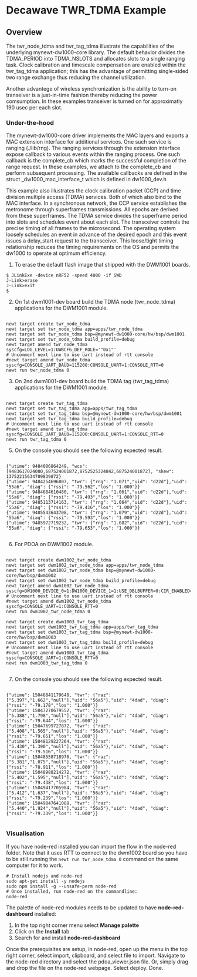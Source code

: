 <!--
#
# Licensed to the Apache Software Foundation (ASF) under one
# or more contributor license agreements.  See the NOTICE file
# distributed with this work for additional information
# regarding copyright ownership.  The ASF licenses this file
# to you under the Apache License, Version 2.0 (the
# "License"); you may not use this file except in compliance
# with the License.  You may obtain a copy of the License at
#
# http://www.apache.org/licenses/LICENSE-2.0
#
# Unless required by applicable law or agreed to in writing,
# software distributed under the License is distributed on an
# "AS IS" BASIS, WITHOUT WARRANTIES OR CONDITIONS OF ANY
#  KIND, either express or implied.  See the License for the
# specific language governing permissions and limitations
# under the License.
#
-->

# Decawave TWR_TDMA Example

## Overview

The twr_node_tdma and twr_tag_tdma illustrate the capabilities of the underlying mynewt-dw1000-core library. The default behavior divides the TDMA_PERIOD into TDMA_NSLOTS and allocates slots to a single ranging task. Clock calibration and timescale compensation are enabled within the twr_tag_tdma application; this has the advantage of permitting single-sided two range exchange thus reducing the channel utilization. 

Another advantege of wireless synchronization is the ability to turn-on transeiver is a just-in-time fashion thereby reducing the power comsumption. In these examples transeiver is turned on for approximatly 190 usec per each slot. 

### Under-the-hood

The mynewt-dw1000-core driver implements the MAC layers and exports a MAC extension interface for additional services. One such service is ranging (./lib/rng). The ranging services through the extension interface expose callback to various events within the ranging process. One such callback is the complete_cb which marks the successful completion of the range request. In these examples, we attach to the complete_cb and perform subsequent processing. The available callbacks are defined in the struct _dw1000_mac_interface_t which is defined in dw1000_dev.h

This example also illustrates the clock calibration packet (CCP) and time division multiple access (TDMA) services. Both of which also bind to the MAC interface. In a synchronous network, the CCP service establishes the metronome through superframes transmissions. All epochs are derived from these superframes. The TDMA service divides the superframe period into slots and schedules event about each slot. The transceiver controls the precise timing of all frames to the microsecond. The operating system loosely schedules an event in advance of the desired epoch and this event issues a delay_start request to the transceiver. This loose/tight timing relationship reduces the timing requirements on the OS and permits the dw1000 to operate at optimum efficiency.

1. To erase the default flash image that shipped with the DWM1001 boards.

```no-highlight
$ JLinkExe -device nRF52 -speed 4000 -if SWD
J-Link>erase
J-Link>exit
$ 
```

2. On 1st dwm1001-dev board build the TDMA node (twr_node_tdma) applications for the DWM1001 module. 

```no-highlight

newt target create twr_node_tdma
newt target set twr_node_tdma app=apps/twr_node_tdma
newt target set twr_node_tdma bsp=@mynewt-dw1000-core/hw/bsp/dwm1001
newt target set twr_node_tdma build_profile=debug
newt target amend twr_node_tdma syscfg=LOG_LEVEL=1:UWBCFG_DEF_ROLE='"0x1"'
# Uncomment next line to use uart instead of rtt console
#newt target amend twr_node_tdma syscfg=CONSOLE_UART_BAUD=115200:CONSOLE_UART=1:CONSOLE_RTT=0
newt run twr_node_tdma 0

```

3. On 2nd dwm1001-dev board build the TDMA tag (twr_tag_tdma) applications for the DWM1001 module. 

```no-highlight

newt target create twr_tag_tdma
newt target set twr_tag_tdma app=apps/twr_tag_tdma
newt target set twr_tag_tdma bsp=@mynewt-dw1000-core/hw/bsp/dwm1001
newt target set twr_tag_tdma build_profile=debug
# Uncomment next line to use uart instead of rtt console
#newt target amend twr_tag_tdma syscfg=CONSOLE_UART_BAUD=115200:CONSOLE_UART=1:CONSOLE_RTT=0
newt run twr_tag_tdma 0

```

5. On the console you should see the following expected result. 

```no-highlight

{"utime": 9484006864249, "wcs": [9483617024080,687524001872,8752525324842,687524001872], "skew": 13752215634709839872}
{"utime": 9484254696807, "twr": {"rng": "1.071","uid": "d22d"},"uid": "55a6", "diag": {"rssi": "-79.562","los": "1.000"}}
{"utime": 9484684610480, "twr": {"rng": "1.061","uid": "d22d"},"uid": "55a6", "diag": {"rssi": "-79.493","los": "1.000"}}
{"utime": 9485113714163, "twr": {"rng": "1.064","uid": "d22d"},"uid": "55a6", "diag": {"rssi": "-79.416","los": "1.000"}}
{"utime": 9485543643708, "twr": {"rng": "1.079","uid": "d22d"},"uid": "55a6", "diag": {"rssi": "-79.593","los": "1.000"}}
{"utime": 9485972719232, "twr": {"rng": "1.082","uid": "d22d"},"uid": "55a6", "diag": {"rssi": "-79.653","los": "1.000"}}


```

6. For PDOA on DWM1002 module. 

```no-highlight

newt target create dwm1002_twr_node_tdma
newt target set dwm1002_twr_node_tdma app=apps/twr_node_tdma
newt target set dwm1002_twr_node_tdma bsp=@mynewt-dw1000-core/hw/bsp/dwm1002
newt target set dwm1002_twr_node_tdma build_profile=debug
newt target amend dwm1002_twr_node_tdma syscfg=DW1000_DEVICE_0=1:DW1000_DEVICE_1=1:USE_DBLBUFFER=0:CIR_ENABLED=1:LOG_LEVEL=1:UWBCFG_DEF_ROLE='"0x1"'
# Uncomment next line to use uart instead of rtt console
#newt target amend dwm1002_twr_node_tdma syscfg=CONSOLE_UART=1:CONSOLE_RTT=0
newt run dwm1002_twr_node_tdma 0

newt target create dwm1003_twr_tag_tdma
newt target set dwm1003_twr_tag_tdma app=apps/twr_tag_tdma
newt target set dwm1003_twr_tag_tdma bsp=@mynewt-dw1000-core/hw/bsp/dwm1003
newt target set dwm1003_twr_tag_tdma build_profile=debug
# Uncomment next line to use uart instead of rtt console
#newt target amend dwm1003_twr_tag_tdma syscfg=CONSOLE_UART=1:CONSOLE_RTT=0
newt run dwm1003_twr_tag_tdma 0


```

7. On the console you should see the following expected result. 

```no-highlight

{"utime": 15046841179648, "twr": {"raz": ["5.397","1.662","null"],"uid": "56a5"},"uid": "4dad", "diag": {"rssi": "-79.178","los": "1.000"}}
{"utime": 15047270679552, "twr": {"raz": ["5.388","1.798","null"],"uid": "56a5"},"uid": "4dad", "diag": {"rssi": "-79.644","los": "1.000"}}
{"utime": 15047699727872, "twr": {"raz": ["5.408","1.565","null"],"uid": "56a5"},"uid": "4dad", "diag": {"rssi": "-79.651","los": "1.000"}}
{"utime": 15048129227264, "twr": {"raz": ["5.430","1.390","null"],"uid": "56a5"},"uid": "4dad", "diag": {"rssi": "-79.516","los": "1.000"}}
{"utime": 15048558718976, "twr": {"raz": ["5.381","1.075","null"],"uid": "56a5"},"uid": "4dad", "diag": {"rssi": "-78.911","los": "1.000"}}
{"utime": 15048988214272, "twr": {"raz": ["5.402","1.595","null"],"uid": "56a5"},"uid": "4dad", "diag": {"rssi": "-79.438","los": "1.000"}}
{"utime": 15049417705984, "twr": {"raz": ["5.412","1.637","null"],"uid": "56a5"},"uid": "4dad", "diag": {"rssi": "-79.239","los": "1.000"}}
{"utime": 15049847641088, "twr": {"raz": ["5.440","1.924","null"],"uid": "56a5"},"uid": "4dad", "diag": {"rssi": "-79.339","los": "1.000"}}


```

### Visualisation

If you have node-red installed you can import the flow in the node-red folder. Note that
it uses RTT to connect to the dwm1002 board so you have to be still running the
```newt run twr_node_tdma 0``` command on the same computer for it to work.

```
# Install nodejs and node-red
sudo apt-get install -y nodejs
sudo npm install -g --unsafe-perm node-red
# Once installed, run node-red on the commandline:
node-red
```

The palette of node-red modules needs to be updated to have
**node-red-dashboard** installed:

1. In the top right corner menu select **Manage palette**
2. Click on the **Install** tab
3. Search for and install **node-red-dashboard**

Once the prerequisites are setup, in node-red, open up the menu in the top right corner, select import,
clipboard, and select file to import.
Navigate to the node-red directory and select the pdoa_viewer.json file. Or, simply drag and drop the file
on the node-red webpage.
Select deploy. Done. 